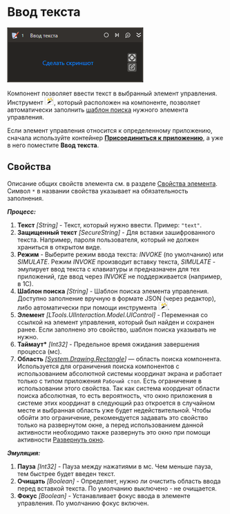 # Ввод текста

![](../../../.gitbook/assets1/studio-linux-elements-basic/input-text-activity.png)

Компонент позволяет ввести текст в выбранный элемент управления. 
Инструмент ![](<../../../.gitbook/assets/image (794).png>), который расположен на компоненте, позволяет автоматически заполнить [шаблон поиска](https://docs.primo-rpa.ru/primo-rpa/primo-studio/process/searchpatterns) нужного элемента управления.

Если элемент управления относится к определенному приложению, сначала используйте контейнер [**Присоединиться к приложению**](https://docs.primo-rpa.ru/primo-rpa/g_elements/linuks/el-linux-basic/els-desktop/el-desktop-attach), а уже в него поместите **Ввод текста**.

## Свойства
Описание общих свойств элемента см. в разделе [Свойства элемента](https://docs.primo-rpa.ru/primo-rpa/primo-studio/process/elements#svoistva-elementa).\
Символ `*` в названии свойства указывает на обязательность заполнения.

***Процесс:***
1. **Текст** *[String]* - Текст, который нужно ввести. Пример: `"text"`.
1. **Защищенный текст** *[SecureString]* - Для вставки зашифрованного текста. Например, пароля пользователя, который не должен храниться в открытом виде.
1. **Режим** - Выберите режим ввода текста: *INVOKE* (по умолчанию) или *SIMULATE*. Режим *INVOKE* производит вставку текста, *SIMULATE* - эмулирует ввод текста с клавиатуры и предназначен для тех приложений, где ввод через *INVOKE* не поддерживается (например, в 1С).
1. **Шаблон поиска** *[String]* - Шаблон поиска элемента управления. Доступно заполнение вручную в формате JSON (через редактор), либо автоматически при помощи инструмента ![](<../../../.gitbook/assets/image (794).png>).
1. **Элемент** *[LTools.UIInteraction.Model.UIControl]* - Переменная со ссылкой на элемент управления, который был найден и сохранен ранее. Если заполнено это свойство, шаблон поиска указывать не нужно.
1. **Таймаут\*** *[Int32]* - Предельное время ожидания завершения процесса (мс).
1. **Область** *[[System.Drawing.Rectangle](https://learn.microsoft.com/ru-ru/dotnet/api/system.drawing.rectangle?view=netcore-3.0)]* — область поиска компонента. Используется для ограничения поиска компонентов с использованием абсолютной системы координат экрана и работает только с типом приложения `Рабочий стол`. Есть ограничение в использовании этого свойства. Так как система координат области поиска абсолютная, то есть вероятность, что окно приложения в системе этих координат в следующий раз откроется в случайном месте и выбранная область уже будет недействительной. Чтобы обойти это ограничение, рекомендуется задавать это свойство только на развернутом окне, а перед использованием данной активности необходимо также развернуть это окно при помощи активности [Развернуть окно](https://docs.primo-rpa.ru/primo-rpa/g_elements/vstroennye-dlya-linux/els-desktop/el-desktop-maximize).

***Эмуляция:***
1. **Пауза** *[Int32]* - Пауза между нажатиями в мс. Чем меньше пауза, тем быстрее будет введен текст.
1. **Очищать** *[Boolean]* - Определяет, нужно ли очистить область ввода перед вставкой текста. По умолчанию выключено - не очищается.
1. **Фокус** *[Boolean]* - Устанавливает фокус ввода в элементе управления. По умолчанию фокус включен.
